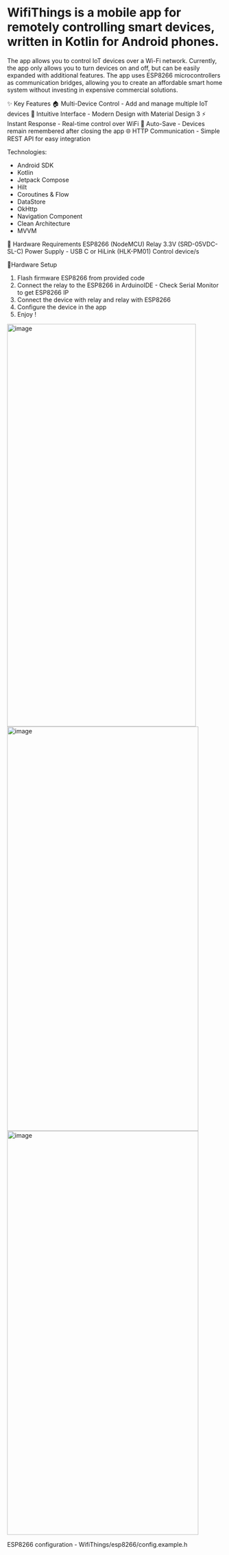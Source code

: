 # WifiThings is a mobile app for remotely controlling smart devices, written in Kotlin for Android phones.

The app allows you to control IoT devices over a Wi-Fi network. Currently, the app only allows you to turn devices on and off, but can be easily expanded with additional features.
The app uses ESP8266 microcontrollers as communication bridges, allowing you to create an affordable smart home system without investing in expensive commercial solutions.

✨ Key Features
🏠 Multi-Device Control - Add and manage multiple IoT devices
📱 Intuitive Interface - Modern Design with Material Design 3
⚡ Instant Response - Real-time control over WiFi
💾 Auto-Save - Devices remain remembered after closing the app
🌐 HTTP Communication - Simple REST API for easy integration

Technologies:   
- Android SDK
- Kotlin
- Jetpack Compose 
- Hilt 
- Coroutines & Flow 
- DataStore
- OkHttp
- Navigation Component 
- Clean Architecture 
- MVVM

🔌 Hardware Requirements
ESP8266 (NodeMCU)
Relay 3.3V (SRD-05VDC-SL-C)
Power Supply - USB C or HiLink (HLK-PM01)
Control device/s

🔌Hardware Setup
1. Flash firmware ESP8266 from provided code
2. Connect the relay to the ESP8266 in ArduinoIDE - Check Serial Monitor to get ESP8266 IP
3. Connect the device with relay and relay with ESP8266  
4. Configure the device in the app
5. Enjoy !


<img width="440" height="940" alt="image" src="https://github.com/user-attachments/assets/3158c4d5-755a-4a7f-8e36-506ad213e390" />
<img width="446" height="944" alt="image" src="https://github.com/user-attachments/assets/4a946d87-a20e-47d7-b036-00e2fab5e482" />
<img width="446" height="943" alt="image" src="https://github.com/user-attachments/assets/383cd780-6ee4-4b2d-ad8f-a2b09f56989d" />


ESP8266 configuration - WifiThings/esp8266/config.example.h
